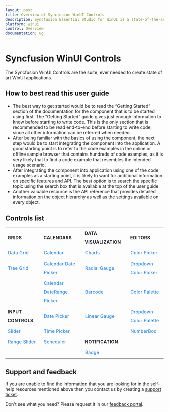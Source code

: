 ```yaml
---
layout: post
title: Overview of Syncfusion WinUI Controls
description: Syncfusion Essential Studio for WinUI is a state-of-the-art WinUI toolkit for developing Windows apps.
platform: winui
control: Overview
documentation: ug
---
```


# Syncfusion WinUI Controls

The Syncfusion WinUI Controls are the suite, ever needed to create state of art WinUI applications.

## How to best read this user guide

* The best way to get started would be to read the “Getting Started” section of the documentation for the component that is to be started using first. The “Getting Started” guide gives just enough information to know before starting to write code. This is the only section that is recommended to be read end-to-end before starting to write code, since all other information can be referred when needed.
* After being familiar with the basics of using the component, the next step would be to start integrating the component into the application. A good starting point is to refer to the code examples in the online or offline sample browser that contains hundreds of code examples, as it is very likely that to find a code example that resembles the intended usage scenario.
* After integrating the component into application using one of the code examples as a starting point, it is likely to want for additional information on specific features and API. The best option is to search the specific topic using the search box that is available at the top of the user guide.
* Another valuable resource is the API reference that provides detailed information on the object hierarchy as well as the settings available on every object.

## Controls list

<style>
#table
{
border:0 !important;
line-height: 2!important;
}

tr
{
border:0 !important;
}

td
{
border:0 !important;
}

#anchor
{
text-decoration: none!important; 
font-size: 14px!important; 
color: #0079F3!important;
letter-spacing: 0.47px!important;
text-align: left!important;
}
#title
{
font-size: 14px!important;
color: #22252A!important;
letter-spacing: 0.47px!important;
text-align: left!important;
font-weight: bold!important;
border:0 !important;
background-color:transparent!important;
}

</style>


<table id="table">
<tbody>
<colgroup>
<col style="width: 170px">
<col style="width: 210px">
<col style="width: 190px">
<col style="width: 158px">
</colgroup>

  <tr>
    <th id="title">GRIDS</th>
    <th id="title">CALENDARS</th>
    <th id="title">DATA VISUALIZATION</th>
    <th id="title">EDITORS</th>
  </tr>
  <tr>
    <td><a id="anchor"  href="https://help.syncfusion.com/winui/datagrid/getting-started" >Data Grid</a> </td>
    <td><a id="anchor"  href="https://help.syncfusion.com/winui/calendar/getting-started" >Calendar</a> </td>
    <td><a id="anchor"  href="https://help.syncfusion.com/winui/chart/getting-started" >Charts</a>         </td>
    <td><a id="anchor"  href="https://help.syncfusion.com/winui/color-picker/getting-started" >Color Picker</a>         </td>
  </tr>
  <tr>
    <td><a id="anchor"  href="https://help.syncfusion.com/winui/treegrid/getting-started">Tree Grid</a></td>
    <td><a id="anchor"  href="https://help.syncfusion.com/winui/calendar-date-picker/getting-started">Calendar Date Picker</a></td>
    <td><a id="anchor"  href="https://help.syncfusion.com/winui/radial-gauge/getting-started">Radial Gauge</a></td>
    <td><a id="anchor"  href="https://help.syncfusion.com/winui/dropdown-color-picker/getting-started">Dropdown Color Picker</a></td>
  </tr>
  <tr>
    <td></td>
    <td><a id="anchor"  href="https://help.syncfusion.com/winui/calendar-daterange-picker/getting-started">Calendar DateRange Picker</a></td>
    <td><a id="anchor"  href="https://help.syncfusion.com/winui/barcode/getting-started" >Barcode</a></td>
    <td><a id="anchor"  href="https://help.syncfusion.com/winui/color-palette/getting-started" >Color Palette</a></td>
  </tr>
  <tr>
    <td id="title">INPUT CONTROLS</td>
    <td><a id="anchor"  href="https://help.syncfusion.com/winui/date-picker/getting-started" >Date Picker</a></td>
    <td><a id="anchor"  href="https://help.syncfusion.com/winui/linear-gauge/getting-started" >Linear Gauge</a></td>
    <td><a id="anchor"  href="https://help.syncfusion.com/winui/dropdown-color-palette/getting-started" >Dropdown Color Palette</a></td>
  </tr>
  <tr>
     <td><a id="anchor"  href="https://help.syncfusion.com/winui/slider/getting-started">Slider</a></td>
    <td><a id="anchor"  href="https://help.syncfusion.com/winui/time-picker/getting-started">Time Picker</a></td>
    <td></td>
    <td><a id="anchor"  href="https://help.syncfusion.com/winui/numberbox/getting-started" >NumberBox</a></td>
  </tr>
  <tr>
    <td><a id="anchor"  href="https://help.syncfusion.com/winui/rangeslider/getting-started">Range Slider</a></td>
    <td><a id="anchor"  href="https://help.syncfusion.com/winui/scheduler/getting-started">Scheduler</a></td>
     <td id="title">NOTIFICATION</td>
    <td></td>
  </tr>
  <tr>
 <td></td>
    <td></td>
    <td><a id="anchor"  href="https://help.syncfusion.com/winui/badge/getting-started">Badge</a></td>
    <td></td>
  </tr>
</tbody>
</table>

## Support and feedback

If you are unable to find the information that you are looking for in the self-help resources mentioned above then you contact us by creating a [support ticket](https://www.syncfusion.com/support/directtrac/incidents).

Don't see what you need? Please request it in our [feedback portal](https://www.syncfusion.com/feedback/winui).